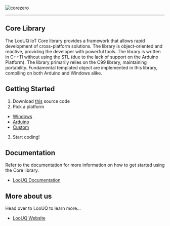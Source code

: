 ![corezero](https://drive.google.com/uc?id=118pAlx0MFNZUSN_hTOjFabAlGa8wRKSy)

----

## Core Library

The LooUQ IoT Core library provides a framework that allows rapid development of cross-platform solutions. The library is object-oriented and reactive, providing the
developer with powerful tools. The library is written in C++11 without using the STL (due to the lack of support on the Arduino Platform). The library primarily relies
on the C99 library, maintaining portability. Fundamental templated object are implemented in this library, compiling on both Arduino and Windows alike.

## Getting Started

1. Download [this](https://github.com/LooUQ/LooUQ-IoT-Core) source code
2. Pick a platform
  * [Windows](https://github.com/LooUQ/LooUQ-Platform-WinIoT)
  * [Arduino](https://github.com/LooUQ/LooUQ-Platform-Arduino)
  * [Custom](https://github.com/loouq)
3. Start coding!

## Documentation

Refer to the documentation for more information on how to get started using the Core library.
  * [LooUQ Documentation](https://loouq.github.io/)

## More about us

Head over to LooUQ to learn more...
  * [LooUQ Website](https://www.loouq.com/)